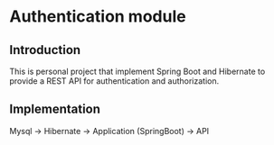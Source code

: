 # Authentication module


## Introduction
This is personal project that implement Spring Boot and Hibernate 
to provide a REST API for authentication and authorization.


## Implementation
Mysql -> Hibernate -> Application (SpringBoot) -> API